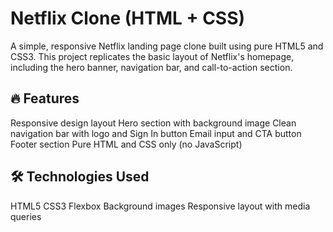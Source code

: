 # Netflix Clone (HTML + CSS)

A simple, responsive Netflix landing page clone built using pure HTML5 and CSS3. This project replicates the basic layout of Netflix's homepage, including the hero banner, navigation bar, and call-to-action section.

## 🔥 Features

Responsive design layout
Hero section with background image
Clean navigation bar with logo and Sign In button
Email input and CTA button
Footer section
Pure HTML and CSS only (no JavaScript)

## 🛠 Technologies Used

HTML5
CSS3
Flexbox
Background images
Responsive layout with media queries
